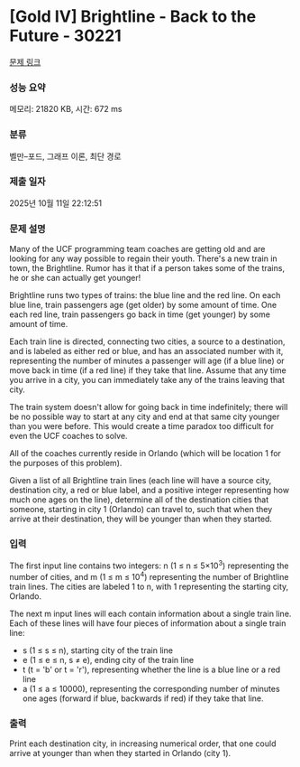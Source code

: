 # [Gold IV] Brightline - Back to the Future - 30221 

[문제 링크](https://www.acmicpc.net/problem/30221) 

### 성능 요약

메모리: 21820 KB, 시간: 672 ms

### 분류

벨만–포드, 그래프 이론, 최단 경로

### 제출 일자

2025년 10월 11일 22:12:51

### 문제 설명

<p>Many of the UCF programming team coaches are getting old and are looking for any way possible to regain their youth. There's a new train in town, the Brightline. Rumor has it that if a person takes some of the trains, he or she can actually get younger!</p>

<p>Brightline runs two types of trains: the blue line and the red line. On each blue line, train passengers age (get older) by some amount of time. One each red line, train passengers go back in time (get younger) by some amount of time.</p>

<p>Each train line is directed, connecting two cities, a source to a destination, and is labeled as either red or blue, and has an associated number with it, representing the number of minutes a passenger will age (if a blue line) or move back in time (if a red line) if they take that line. Assume that any time you arrive in a city, you can immediately take any of the trains leaving that city.</p>

<p>The train system doesn't allow for going back in time indefinitely; there will be no possible way to start at any city and end at that same city younger than you were before. This would create a time paradox too difficult for even the UCF coaches to solve.</p>

<p>All of the coaches currently reside in Orlando (which will be location 1 for the purposes of this problem).</p>

<p>Given a list of all Brightline train lines (each line will have a source city, destination city, a red or blue label, and a positive integer representing how much one ages on the line), determine all of the destination cities that someone, starting in city 1 (Orlando) can travel to, such that when they arrive at their destination, they will be younger than when they started.</p>

### 입력 

 <p>The first input line contains two integers: n (1 ≤ n ≤ 5×10<sup>3</sup>) representing the number of cities, and m (1 ≤ m ≤ 10<sup>4</sup>) representing the number of Brightline train lines. The cities are labeled 1 to n, with 1 representing the starting city, Orlando.</p>

<p>The next m input lines will each contain information about a single train line. Each of these lines will have four pieces of information about a single train line:</p>

<ul>
	<li>s (1 ≤ s ≤ n), starting city of the train line</li>
	<li>e (1 ≤ e ≤ n, s ≠ e), ending city of the train line</li>
	<li>t (t = 'b' or t = 'r'), representing whether the line is a blue line or a red line</li>
	<li>a (1 ≤ a ≤ 10000), representing the corresponding number of minutes one ages (forward if blue, backwards if red) if they take that line.</li>
</ul>

### 출력 

 <p>Print each destination city, in increasing numerical order, that one could arrive at younger than when they started in Orlando (city 1).</p>

